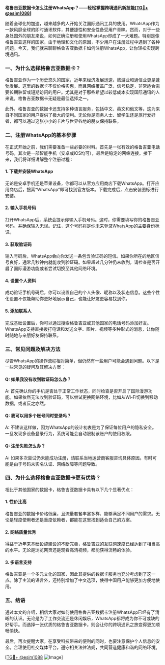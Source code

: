**格鲁吉亚数据卡怎么注册WhatsApp？——轻松掌握跨境通讯新技能[[TG💪+ @esim1088](https://t.me/s/esim1088)]**

随着全球化的加速，越来越多的人开始关注国际通讯工具的使用。WhatsApp作为一款风靡全球的即时通讯软件，其便捷性和安全性备受用户青睐。然而，对于一些身处国外的朋友来说，如何正确注册和使用WhatsApp却成了一大难题。特别是像格鲁吉亚这样的国家，由于地理和文化的原因，不少用户在注册过程中遇到了各种问题。今天，我们就来聊聊格鲁吉亚数据卡如何注册WhatsApp，让你轻松实现跨境通讯。

### **一、为什么选择格鲁吉亚数据卡？**

格鲁吉亚作为一个历史悠久的国家，近年来经济发展迅速，旅游业和通信业更是蓬勃发展。这里的数据卡不仅价格实惠，而且网络覆盖广泛，信号稳定，非常适合需要长期驻留或短期访问的用户。尤其是对于那些希望以较低成本实现国际通讯的人来说，格鲁吉亚数据卡无疑是最佳选择之一。

此外，格鲁吉亚的数据卡还支持多种语言服务，包括中文、英文和俄文等，这为来自不同国家的用户提供了极大的便利。无论你是商务人士、留学生还是旅行爱好者，都可以通过这张小小的卡片与世界各地的朋友保持联系。

### **二、注册WhatsApp的基本步骤**

在正式开始之前，我们需要准备一些必要的材料。首先是一张有效的格鲁吉亚电话号码，其次是一部智能手机（安卓或iOS均可），最后是稳定的网络连接。接下来，我们将详细讲解整个注册过程：

#### **1. 下载并安装WhatsApp**
无论是安卓手机还是苹果设备，你都可以从官方应用商店下载WhatsApp。打开应用商店后，搜索“WhatsApp”即可找到官方版本。下载完成后，点击安装图标进行安装。

#### **2. 输入手机号码**
打开WhatsApp后，系统会提示你输入手机号码。这时，你需要填写你的格鲁吉亚号码，并确保输入无误。记住，这个号码将是你未来登录WhatsApp的主要身份标识。

#### **3. 获取验证码**
输入号码后，WhatsApp会向你发送一条包含验证码的短信。如果你所在的地区信号良好，通常几秒钟内就能收到验证码。如果超过几分钟仍未收到，请检查是否开启了国际漫游功能或者尝试切换至其他网络环境。

#### **4. 设置个人资料**
成功验证手机号码后，你可以设置自己的个人头像、昵称以及状态信息。这些个性化设置不仅能帮助你更好地展示自己，也能让好友更容易找到你。

#### **5. 添加联系人**
完成基础设置后，你可以通过搜索格鲁吉亚或其他国家的电话号码添加好友。WhatsApp支持直接拨打电话和发送文字、图片、视频等多种形式的消息，让你随时随地与亲朋好友保持联系。

### **三、常见问题及解决方法**

尽管WhatsApp的操作流程相对简单，但仍然有一些用户可能会遇到问题。以下是一些常见的疑问及其解决方案：

#### **Q: 如果我没有收到验证码怎么办？**
A: 首先确认你的手机是否处于正常工作状态，同时检查是否开启了国际漫游功能。如果依然无法收到验证码，可以尝试更换网络环境，比如从Wi-Fi切换到移动数据，或者反之亦然。

#### **Q: 我可以用多个账号同时登录吗？**
A: 不建议这样做，因为WhatsApp的设计初衷是为了保证每位用户的隐私安全。一旦发现多设备登录行为，系统可能会自动限制该账户的使用权限。

#### **Q: 注册失败怎么办？**
A: 如果多次尝试仍未能成功注册，请联系当地运营商客服咨询具体原因。有时可能是由于号码未实名认证、网络故障等问题导致。

### **四、为什么选择格鲁吉亚数据卡更有优势？**

相比于其他国家的数据卡，格鲁吉亚数据卡具有以下几个显著优点：

#### **1. 性价比高**
格鲁吉亚的数据卡价格低廉，且流量套餐丰富多样，能够满足不同用户的需求。无论是轻度使用者还是重度依赖者，都能在这里找到适合自己的方案。

#### **2. 网络质量优秀**
得益于近年来基础设施建设的不断完善，格鲁吉亚的互联网速度已经达到了相当高的水平。无论是浏览网页还是观看高清视频，都能获得流畅的体验。

#### **3. 多语言支持**
格鲁吉亚是一个多元文化的国家，因此其提供的数据卡服务也充分考虑到了这一点。除了主流的语言外，还特别增加了中文选项，使得中国用户能够更加方便地使用。

### **五、结语**

通过本文的介绍，相信大家对如何使用格鲁吉亚数据卡注册WhatsApp已经有了清晰的认识。无论是为了工作交流还是休闲娱乐，WhatsApp都将成为你不可或缺的好帮手。而选择一张优质的格鲁吉亚数据卡，则会让你的跨境通讯之旅变得更加顺畅愉快。

最后，再次提醒大家，在享受科技带来的便利的同时，也要注意保护个人信息的安全。合理使用社交媒体平台，遵守相关法律法规，共同营造健康和谐的网络环境。

[[TG💪+ @esim1088](https://t.me/s/esim1088) ![Image](https://i.postimg.cc/4NQfJmqS/Snipaste-2025-05-13-00-14-12.png)]